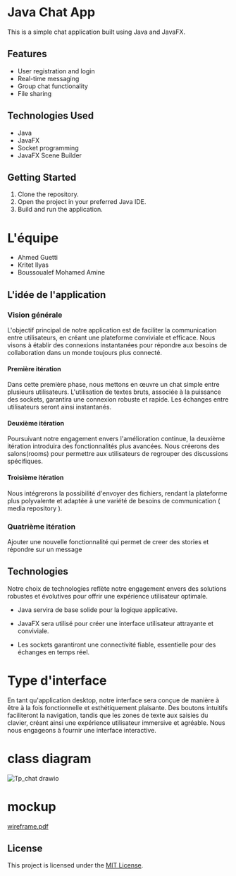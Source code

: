 # Java Chat App

This is a simple chat application built using Java and JavaFX.

## Features

- User registration and login
- Real-time messaging
- Group chat functionality
- File sharing

## Technologies Used

- Java
- JavaFX
- Socket programming
- JavaFX Scene Builder

## Getting Started

1. Clone the repository.
2. Open the project in your preferred Java IDE.
3. Build and run the application.
<!-- 
## Screenshots

![Login Screen](screenshots/login.png)
![Chat Screen](screenshots/chat.png) -->


<!-- ## Contributing

Contributions are welcome! Please fork the repository and submit a pull request. -->
# L'équipe

* Ahmed Guetti
* Kritet Ilyas
* Boussoualef Mohamed Amine
## L'idée de l'application

### Vision générale

L'objectif principal de notre application est de faciliter la communication entre utilisateurs, en créant une plateforme conviviale et efficace. Nous visons à établir des connexions instantanées pour répondre aux besoins de collaboration dans un monde toujours plus connecté.
#### Première itération

Dans cette première phase, nous mettons en œuvre un chat simple entre plusieurs utilisateurs. L'utilisation de textes bruts, associée à la puissance des sockets, garantira une connexion robuste et rapide. Les échanges entre utilisateurs seront ainsi instantanés.

#### Deuxième itération

Poursuivant notre engagement envers l'amélioration continue, la deuxième itération introduira des fonctionnalités plus avancées. Nous créerons des salons(rooms) pour permettre aux utilisateurs de regrouper des discussions spécifiques. 
#### Troisième itération

Nous intégrerons la possibilité d'envoyer des fichiers, rendant la plateforme plus polyvalente et adaptée à une variété de besoins de communication ( media repository ).

### Quatrième itération 

Ajouter une nouvelle fonctionnalité qui permet de creer des stories et répondre sur un message
## Technologies

Notre choix de technologies reflète notre engagement envers des solutions robustes et évolutives pour offrir une expérience utilisateur optimale.

- Java servira de base solide pour la logique applicative.

- JavaFX sera utilisé pour créer une interface utilisateur attrayante et conviviale.

- Les sockets garantiront une connectivité fiable, essentielle pour des échanges en temps réel.
# Type d'interface

En tant qu'application desktop, notre interface sera conçue de manière à être à la fois fonctionnelle et esthétiquement plaisante. Des boutons intuitifs faciliteront la navigation, tandis que les zones de texte aux saisies du clavier, créant ainsi une expérience utilisateur immersive et agréable. Nous nous engageons à fournir une interface interactive.
# class diagram
![Tp_chat drawio](https://github.com/K-Ilyas/java-chat-app/assets/61426347/8bb6bcee-43cf-49e9-8250-61cb47d06361)

# mockup

[wireframe.pdf](https://github.com/K-Ilyas/java-chat-app/files/14418175/wireframe.pdf)

## License

This project is licensed under the [MIT License](LICENSE).
